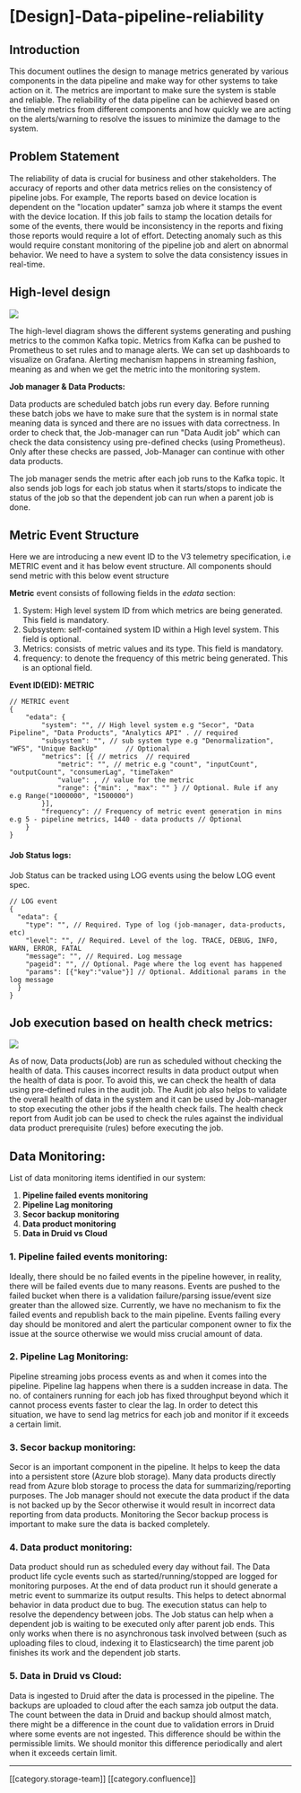 # \[Design]-Data-pipeline-reliability

## Introduction

This document outlines the design to manage metrics generated by various components in the data pipeline and make way for other systems to take action on it. The metrics are important to make sure the system is stable and reliable. The reliability of the data pipeline can be achieved based on the timely metrics from different components and how quickly we are acting on the alerts/warning to resolve the issues to minimize the damage to the system.

## Problem Statement

The reliability of data is crucial for business and other stakeholders. The accuracy of reports and other data metrics relies on the consistency of pipeline jobs. For example, The reports based on device location is dependent on the "location updater" samza job where it stamps the event with the device location. If this job fails to stamp the location details for some of the events, there would be inconsistency in the reports and fixing those reports would require a lot of effort. Detecting anomaly such as this would require constant monitoring of the pipeline job and alert on abnormal behavior.  We need to have a system to solve the data consistency issues in real-time.

## High-level design

![](<../../../../../../Analytics/analytics-ob-td-des/images/storage/Untitled Diagram (5).png>)

The high-level diagram shows the different systems generating and pushing metrics to the common Kafka topic. Metrics from Kafka can be pushed to Prometheus to set rules and to manage alerts. We can set up dashboards to visualize on Grafana. Alerting mechanism happens in streaming fashion, meaning as and when we get the metric into the monitoring system.

**Job manager & Data Products:** &#x20;

Data products are scheduled batch jobs run every day. Before running these batch jobs we have to make sure that the system is in normal state meaning data is synced and there are no issues with data correctness. In order to check that, the Job-manager can run "Data Audit job" which can check the data consistency using pre-defined checks (using Prometheus). Only after these checks are passed, Job-Manager can continue with other data products. &#x20;

The job manager sends the metric after each job runs to the Kafka topic. It also sends job logs for each job status when it starts/stops to indicate the status of the job so that the dependent job can run when a parent job is done.&#x20;

## Metric Event Structure

Here we are introducing a new event ID to the V3 telemetry specification, i.e METRIC event and it has below event structure. All components should send metric with this below event structure

**Metric**  event consists of following fields in the _edata_ section:

1. System: High level system ID from which metrics are being generated. This field is mandatory.
2. Subsystem: self-contained system ID within a High level system. This field is optional.
3. Metrics: consists of metric values and its type. This field is mandatory.
4. frequency: to denote the frequency of this metric being generated. This is an optional field.&#x20;

**Event ID(EID): METRIC**

```
// METRIC event
{
    "edata": {
        "system": "", // High level system e.g "Secor", "Data Pipeline", "Data Products", "Analytics API" . // required
        "subsystem": "", // sub system type e.g "Denormalization", "WFS", "Unique BackUp"       // Optional
        "metrics": [{ // metrics  // required
            "metric": "", // metric e.g "count", "inputCount", "outputCount", "consumerLag", "timeTaken"
            "value": , // value for the metric
            "range": {"min": , "max": "" } // Optional. Rule if any e.g Range("1000000", "1500000")
        }],
        "frequency": // Frequency of metric event generation in mins e.g 5 - pipeline metrics, 1440 - data products // Optional
    }
}

```

#### Job Status logs:

Job Status can be tracked using LOG events using the below LOG event spec. &#x20;

```
// LOG event
{
  "edata": {
    "type": "", // Required. Type of log (job-manager, data-products, etc)
    "level": "", // Required. Level of the log. TRACE, DEBUG, INFO, WARN, ERROR, FATAL
    "message": "", // Required. Log message
    "pageid": "", // Optional. Page where the log event has happened
    "params": [{"key":"value"}] // Optional. Additional params in the log message
  }
}  
```

## Job execution based on health check metrics:

![](<../../../../../../Analytics/analytics-ob-td-des/images/storage/Untitled Diagram (4).png>)

As of now, Data products(Job) are run as scheduled without checking the health of data. This causes incorrect results in data product output when the health of data is poor. To avoid this, we can check the health of data using pre-defined rules in the audit job. The Audit job also helps to validate the overall health of data in the system and it can be used by Job-manager to stop executing the other jobs if the health check fails.  The health check report from Audit job can be used to check the rules against the individual data product prerequisite (rules) before executing the job.

## Data Monitoring:

List of data monitoring items identified in our system:

1. **Pipeline failed events monitoring**
2. **Pipeline Lag monitoring**
3. **Secor backup monitoring**
4. **Data product monitoring**
5. **Data in Druid vs Cloud**

### 1. Pipeline failed events monitoring:&#x20;

Ideally, there should be no failed events in the pipeline however, in reality, there will be failed events due to many reasons. Events are pushed to the failed bucket when there is a validation failure/parsing issue/event size greater than the allowed size.  Currently, we have no mechanism to fix the failed events and republish back to the main pipeline. Events failing every day should be monitored and alert the particular component owner to fix the issue at the source otherwise we would miss crucial amount of data.&#x20;

### 2. Pipeline Lag Monitoring:

Pipeline streaming jobs process events as and when it comes into the pipeline. Pipeline lag happens when there is a sudden increase in data. The no. of containers running for each job has fixed throughput beyond which it cannot process events faster to clear the lag. In order to detect this situation, we have to send lag metrics for each job and monitor if it exceeds a certain limit.

### 3. Secor backup monitoring:

Secor is an important component in the pipeline. It helps to keep the data into a persistent store (Azure blob storage). Many data products directly read from Azure blob storage to process the data for summarizing/reporting purposes. The Job manager should not execute the data product if the data is not backed up by the Secor otherwise it would result in incorrect data reporting from data products. Monitoring the Secor backup process is important to make sure the data is backed completely.

### 4. Data product monitoring:

Data product should run as scheduled every day without fail. The Data product life cycle events such as started/running/stopped are logged for monitoring purposes. At the end of data product run it should generate a metric event to summarize its output results. This helps to detect abnormal behavior in data product due to bug. The execution status can help to resolve the dependency between jobs. The Job status can help when a dependent job is waiting to be executed only after parent job ends. This only works when there is no asynchronous task involved between (such as uploading files to cloud, indexing it to Elasticsearch) the time parent job finishes its work and the dependent job starts.&#x20;

### 5. Data in Druid vs Cloud:&#x20;

Data is ingested to Druid after the data is processed in the pipeline. The backups are uploaded to cloud after the each samza job output the data. The count between the data in Druid and backup should almost match, there might be a difference in the count due to validation errors in Druid where some events are not ingested. This difference should be within the permissible limits. We should monitor this difference periodically and alert when it exceeds certain limit.&#x20;

***

\[\[category.storage-team]] \[\[category.confluence]]
